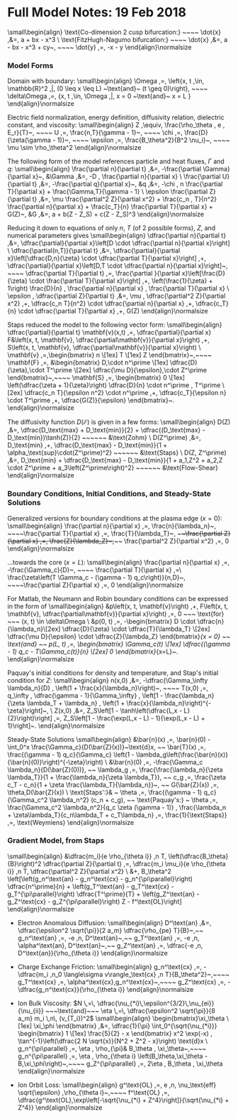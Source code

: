 # Full Model Notes: 19 Feb 2018

\small\begin{align}
	\text{Co-dimension 2 cusp bifurcation:} ~~~~ \dot{x} \,&=\, a + bx - x^3 \\
	\text{FitzHugh-Nagumo bifurcation:} ~~~~ \dot{x} \,&=\, a - bx - x^3 + cy~, ~~~~ \dot{y} \,=\, -x - y
\end{align}\normalsize

### Model Forms
Domain with boundary:
\small\begin{align}
	\Omega \,=\, \left\{x, t \,\in\, \mathbb{R}^2 \,|\, (0 \leq x \leq L) ~\text{and}~ (t \geq 0)\right\}, ~~~~ \delta\Omega \,=\, \{x, t \,\in\, \Omega \,|\, x = 0 ~\text{and}~ x = L \}
\end{align}\normalsize

Electric field normalization, energy definition, diffusivity relation, dielectric constant, and viscosity:
\small\begin{align}
	Z \,\equiv\, \frac{\rho_\theta \, e \, E_r}{T}~, ~~~~ U \,=\, \frac{n\,T}{\gamma - 1}~, ~~~~ \chi \,=\, \frac{D}{\zeta(\gamma - 1)}~, ~~~~ \epsilon \,=\, \frac{B_\theta^2}{B^2 \nu_i}~, ~~~~ \mu \sim \rho_\theta^2
\end{align}\normalsize

The following form of the model references particle and heat fluxes, $\Gamma$ and $q$:
\small\begin{align}
	\frac{\partial n}{\partial t} \,&=\, -\frac{\partial \Gamma}{\partial x}~, &\Gamma \,&=\, -D \, \frac{\partial n}{\partial x} \\
	\frac{\partial U}{\partial t} \,&=\, -\frac{\partial q}{\partial x}~, &q \,&=\, -\chi \, n \frac{\partial T}{\partial x} + \frac{\Gamma\,T}{\gamma - 1} \\
	\epsilon \frac{\partial Z}{\partial t} \,&=\, \mu \frac{\partial^2 Z}{\partial x^2} + \frac{c_n \, T}{n^2} \frac{\partial n}{\partial x} + \frac{c_T}{n} \frac{\partial T}{\partial x} + G(Z)~, &G \,&=\, a + b(Z - Z_S) + c(Z - Z_S)^3
\end{align}\normalsize

Reducing it down to equations of only $n$, $T$ (of 2 possible forms), $Z$, and numerical parameters gives
\small\begin{align}
	\dfrac{\partial n}{\partial t} \,&=\, \dfrac{\partial}{\partial x}\left[D \cdot \dfrac{\partial n}{\partial x}\right] \\
	\dfrac{\partial(n\,T)}{\partial t} \,&=\, \dfrac{\partial}{\partial x}\left[\dfrac{D\,n}{\zeta} \cdot \dfrac{\partial T}{\partial x}\right] \,+\, \dfrac{\partial}{\partial x}\left[D\,T \cdot \dfrac{\partial n}{\partial x}\right]~, ~~~~ \dfrac{\partial T}{\partial t} \,=\, \frac{\partial }{\partial x}\left[\frac{D}{\zeta} \cdot \frac{\partial T}{\partial x}\right] \,+\, \left(\frac{1}{\zeta} + 1\right) \frac{D}{n} \, \frac{\partial n}{\partial x} \, \frac{\partial T}{\partial x} \\
	\epsilon \, \dfrac{\partial Z}{\partial t} \,&=\, \mu \, \dfrac{\partial^2 Z}{\partial x^2} \,+\, \dfrac{c_n T}{n^2} \cdot \dfrac{\partial n}{\partial x} \,+\, \dfrac{c_T}{n} \cdot \dfrac{\partial T}{\partial x} \,+\, G(Z)
\end{align}\normalsize

Staps reduced the model to the following vector form:
\small\begin{align}
	\dfrac{\partial}{\partial t} \mathbf{v}(x,t) \,=\, \dfrac{\partial}{\partial x} F&\left(x, t, \mathbf{v}, \dfrac{\partial\mathbf{v}}{\partial x}\right) \,+\, S\left(x, t, \mathbf{v}, \dfrac{\partial\mathbf{v}}{\partial x}\right) \\
\mathbf{v} \,=\,\begin{bmatrix} n \\[1ex] T \\[1ex] Z \end{bmatrix}~,~~~~
\mathbf{F} \,=\, &\begin{bmatrix}
			D\,\cdot n^\prime \\[1ex]
			\dfrac{D}{\zeta}\,\cdot T^\prime \\[2ex]
			\dfrac{\mu D}{\epsilon}\,\cdot Z^\prime
			\end{bmatrix}~,~~~~
\mathbf{S} \,=\, \begin{bmatrix}
			0 \\[1ex]
			\left(\dfrac{\zeta + 1}{\zeta}\right) \dfrac{D}{n} \cdot n^\prime \, T^\prime \\[2ex]
			\dfrac{c_n T}{\epsilon n^2} \cdot n^\prime \,+\, \dfrac{c_T}{\epsilon n} \cdot T^\prime \,+\, \dfrac{G(Z)}{\epsilon}
			\end{bmatrix}~.
\end{align}\normalsize

The diffusivity function $D(\mathcal{E})$ is given in a few forms:
\small\begin{align}
	D(Z) \,&=\, \dfrac{D_\text{max} + D_\text{min}}{2} + \dfrac{(D_\text{max} - D_\text{min})\tanh(Z)}{2} ~~~~~~ &\text{Zohm} \\
	D(Z^\prime) \,&=\, D_\text{min} \,+\, \dfrac{D_\text{max} - D_\text{min}}{1 + \alpha_\text{sup}\cdot(Z^\prime)^2} ~~~~~~ &\text{Staps} \\
	D(Z, Z^\prime) \,&=\, D_\text{min} + \dfrac{D_\text{max} - D_\text{min}}{1 + a_1\,Z^2 + a_2\,Z \cdot Z^\prime + a_3\left(Z^\prime\right)^2} ~~~~~~ &\text{Flow-Shear}
\end{align}\normalsize

### Boundary Conditions, Initial Conditions, and Steady-State Solutions

Generalized versions for boundary conditions at the plasma edge ($x=0$):
\small\begin{align}
	\frac{\partial n}{\partial x} \,=\, \frac{n}{\lambda_n}~, ~~~~\frac{\partial T}{\partial x} \,=\, \frac{T}{\lambda_T}~, ~~~~\frac{\partial Z}{\partial x} \,=\, \frac{Z}{\lambda_Z}~,~~~~ \frac{\partial^2 Z}{\partial x^2} \,=\, 0
\end{align}\normalsize

...towards the core ($x=L$):
\small\begin{align}
	\frac{\partial n}{\partial x} \,=\, -\frac{\Gamma_c}{D}~, ~~~~ \frac{\partial T}{\partial x} \,=\ \frac{\zeta\left(T \Gamma_c - (\gamma - 1) q_c\right)}{n\,D}~, ~~~~\frac{\partial Z}{\partial x} \,=\, 0
\end{align}\normalsize

For Matlab, the Neumann and Robin boundary conditions can be expressed in the form of
\small\begin{align}
	&p\left(x, t, \mathbf{v}\right) \,+\, F\left(x, t, \mathbf{v}, \dfrac{\partial\mathbf{v}}{\partial x}\right) \,=\, 0 ~~~ \text{for} ~~~ (x, t) \in \delta\Omega \\
&p(0, t) \,=\, -\begin{bmatrix}
				D \cdot \dfrac{n}{\lambda_n}\\[2ex]
				\dfrac{D}{\zeta} \cdot \dfrac{T}{\lambda_T} \\[2ex]
				\dfrac{\mu D}{\epsilon} \cdot \dfrac{Z}{\lambda_Z}
				\end{bmatrix}_{x = 0}
~~ \text{and} ~~
p(L, t) \,=\, \begin{bmatrix}
				\Gamma_c(t) \\[1ex]
				\dfrac{(\gamma - 1) q_c - T\Gamma_c(t)}{n} \\[2ex]
				0
				\end{bmatrix}_{x=L}~.
\end{align}\normalsize

Paquay's initial conditions for density and temperature, and Stap's initial condition for $Z$:
\small\begin{align}
	n(x,0) \,&=\, -\dfrac{\Gamma_\infty \lambda_n}{D} \, \left(1 + \frac{x}{\lambda_n}\right)~, ~~~~ T(x,0) \,=\, q_\infty \, \dfrac{\gamma - 1}{\Gamma_\infty} \, \left[1 - \frac{\lambda_n}{\zeta \lambda_T + \lambda_n} \, \left(1 + \frac{x}{\lambda_n}\right)^{-\zeta}\right]~, \\
	Z(x,0) \,&=\, Z_S\left[1 - \tanh\left(\dfrac{L\,x - L}{2}\right)\right] \,=\, Z_S\left[1 - \frac{\exp(L\,x - L) - 1}{\exp(L\,x - L) + 1}\right]~.
\end{align}\normalsize

Steady-State Solutions
\small\begin{align}
	&\bar{n}(x) \,=\, \bar{n}(0) - \int_0^x \frac{\Gamma_c}{D(\bar{Z}(x))}~\text{d}x, ~~ \bar{T}(x) \,=\, \frac{(\gamma - 1) q_c}{\Gamma_c} \left(1 - \lambda_g\left(\frac{\bar{n}(x)}{\bar{n}(0)}\right)^{-\zeta}\right) \\
	&\bar{n}(0) \,=\, -\frac{\Gamma_c \lambda_n}{D(\bar{Z}(0))}, ~~ \lambda_g \,=\, \frac{\frac{\lambda_n}{\zeta \lambda_T}}{1 + \frac{\lambda_n}{\zeta \lambda_T}}, ~~ c_g \,=\, \frac{\zeta c_T - c_n}{1 + \zeta \frac{\lambda_T}{\lambda_n}}~, ~~ G(\bar{Z}(x)) \,=\, \theta\,D(\bar{Z}(x)) \\
	\text{Staps':}& ~ \theta \,=\, \frac{(\gamma - 1) q_c}{\Gamma_c^2 \lambda_n^2} (c_n + c_g), ~~ \text{Paquay's:} ~ \theta \,=\, \frac{\Gamma_c^2 \lambda_n^2}{q_c \zeta (\gamma - 1)} \, \frac{\lambda_n + \zeta\lambda_T}{c_n\lambda_T + c_T\lambda_n} \,=\, \frac{1}{\text{Staps}} \,=\, \text{Weymiens}
\end{align}\normalsize

### Gradient Model, from Staps
\small\begin{align}
	&\dfrac{m_i}{e \rho_{\theta i}} \,n T\, \left(\dfrac{B_\theta}{B}\right)^2 \dfrac{\partial Z}{\partial t} \,=\, \dfrac{m_i \mu_i}{e \rho_{\theta i}} \,n T\, \dfrac{\partial^2 Z}{\partial x^2} \\
	&+\, B_\theta^2 \left[\left(g_n^\text{an} - g_n^\text{cx} - g_n^{\pi\parallel}\right) \dfrac{n^\prime}{n} + \left(g_T^\text{an} - g_T^\text{cx} - g_T^{\pi\parallel}\right) \dfrac{T^\prime}{T} + \left(g_Z^\text{an} - g_Z^\text{cx} - g_Z^{\pi\parallel}\right) Z - f^\text{OL}\right]
\end{align}\normalsize

+ Electron Anomalous Diffusion:
\small\begin{align}
	D^\text{an} \,&=\, \dfrac{\epsilon^2 \sqrt{\pi}}{2 a_m} \dfrac{\rho_{pe} T}{B}~,~~ g_n^\text{an} \,=\, -e \,n\, D^\text{an}~,~~ g_T^\text{an} \,=\, -e \,n\, \alpha^\text{an}\, D^\text{an}~,~~ g_Z^\text{an} \,=\, \dfrac{-e \,n\, D^\text{an}}{\rho_{\theta i}}
\end{align}\normalsize

+ Charge Exchange Friction:
\small\begin{align}
	g_n^\text{cx} \,=\, -\dfrac{m_i \,n_0 \langle\sigma v\rangle_\text{cx} \,n T}{B_\theta^2}~,~~~~ g_T^\text{cx} \,=\, \alpha^\text{cx}\,g_n^\text{cx}~,~~~~ g_Z^\text{cx} \,=\, -\dfrac{g_n^\text{cx}}{\rho_{\theta i}}
\end{align}\normalsize

+ Ion Bulk Viscosity: $N \,=\, \dfrac{\nu_{*i}\,\epsilon^{3/2}\,\nu_{ei}}{\nu_{ii}} ~~~\text{and}~~~ \eta \,=\, \dfrac{\epsilon^2 \sqrt{\pi}}{8 a_m} m_i \,n\, (v_{T_i})^2$
\small\begin{align}
	\begin{bmatrix}\xi_\theta \\[1ex] \xi_\phi \end{bmatrix} \,&=\, \dfrac{1}{\pi} \int_0^{\sqrt{\nu_{*i}}} \begin{bmatrix} 1 \\[1ex] \frac{5}{2} - x \end{bmatrix} x^2 \exp(-x) \, \tan^{-1}\left(\dfrac{2 N \sqrt{x}}{N^2 + Z^2 - x}\right) \text{d}x \\
	g_n^{\pi\parallel} \,=\, \eta \, \rho_{\pi}& B_\theta \, \xi_\theta~,~~~~ g_n^{\pi\parallel} \,=\, \eta \, \rho_{\theta i} \left(B_\theta\,\xi_\theta - B\,\xi_\phi\right)~,~~~~ g_Z^{\pi\parallel} \,=\, 2\eta \, B_\theta \, \xi_\theta
\end{align}\normalsize

<!--- Original line for Ion Bulk Viscosity integrals
	\begin{pmatrix}\xi_\theta \\[1ex] \xi_\phi \end{pmatrix} \,&=\, \dfrac{1}{\pi} \int_0^{\sqrt{\nu_{*i}}} \begin{pmatrix} 1 \\ \frac{5}{2} - x \end{pmatrix} x^2 \exp(-x) \left[\int_{-1}^{+1} \dfrac{N / \sqrt{x} ~~ \text{d}y}{\left(y + Z / \sqrt{x}\right)^2 + \left(N / \sqrt{x}\right)^2}\right] \text{d}x \\
--->

+ Ion Orbit Loss:
\small\begin{align}
	g^\text{OL} \,=\, e \,n\, \nu_\text{eff} \sqrt{\epsilon} \,\rho_{\theta i}~,~~~~ f^\text{OL} \,=\, \dfrac{g^\text{OL}\,\exp\left[-\sqrt{\nu_{*i} + Z^4}\right]}{\sqrt{\nu_{*i} + Z^4}}
\end{align}\normalsize

